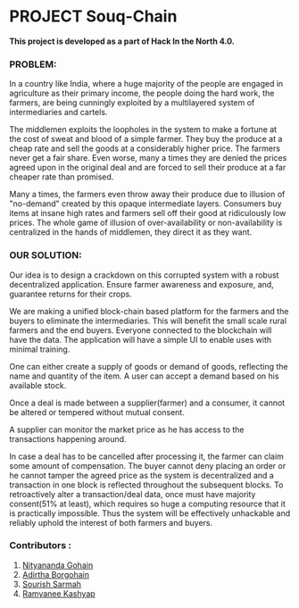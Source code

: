 # **PROJECT Souq-Chain**

**This project is developed as a part of Hack In the North 4.0.**


### **PROBLEM:**

In a country like India, where a huge majority of the people are engaged in agriculture as their primary income, the people doing the hard work, the farmers, are being cunningly exploited by a multilayered system of intermediaries and cartels.

The middlemen exploits the loopholes in the system to make a fortune at the cost of sweat and blood of a simple farmer. They buy the produce at a cheap rate and sell the goods at a considerably higher price. The farmers never get a fair share. Even worse, many a times they are denied the prices agreed upon in the original deal and are forced to sell their produce at a far cheaper rate than promised.

Many a times, the farmers even throw away their produce due to illusion of "no-demand" created by this opaque intermediate layers. Consumers buy items at insane high rates and farmers sell off their good at ridiculously low prices. The whole game of illusion of over-availability or non-availability is centralized in the hands of middlemen, they direct it as they want.

### **OUR SOLUTION:**

Our idea is to design a crackdown on this corrupted system with a robust decentralized application. Ensure farmer awareness and exposure, and, guarantee returns for their crops.

We are making a unified block-chain based platform for the farmers and the buyers to eliminate the intermediaries. This will benefit the small scale rural farmers and the end buyers. Everyone connected to the blockchain will have the data. The application will have a simple UI to enable uses with minimal training.

One can either create a supply of goods or demand of goods, reflecting the name and quantity of the item. A user can accept a demand based on his available stock.

Once a deal is made between a supplier(farmer) and a consumer, it cannot be altered or tempered without mutual consent.

A supplier can monitor the market price as he has access to the transactions happening around.


In case a deal has to be cancelled after processing it, the farmer can claim some amount of compensation. The buyer cannot deny placing an order or he cannot tamper the agreed price as the system is decentralized and a transaction in one block is reflected throughout the subsequent blocks. To retroactively alter a transaction/deal data, once must have majority consent(51% at least), which requires so huge a computing resource that it is practically impossible. Thus the system will be effectively unhackable and reliably uphold the interest of both farmers and buyers.

### Contributors :

1. [Nityananda Gohain](https://github.com/nityanandagohain)
2. [Adirtha Borgohain](https://github.com/AdirthaBorgohain)
3. [Sourish Sarmah](https://github.com/sourishsarmah)
4. [Ramyanee Kashyap](https://github.com/Ramyanee)